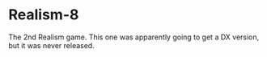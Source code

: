 # Realism-8
The 2nd Realism game. This one was apparently going to get a DX version, but it was never released.
